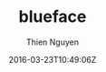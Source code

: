 ---
title: "blueface"
github: https://github.com/tnguyen/blueface
demo: https://thien.github.io/blueface/
author: Thien Nguyen
draft: true
ssg:
  - Jekyll
cms:
  - No Cms
date: 2016-03-23T10:49:06Z
github_branch: master
---